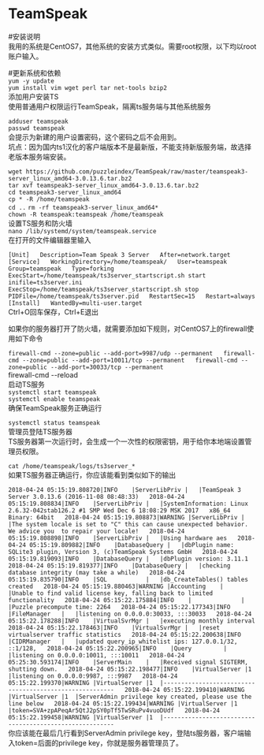 # TeamSpeak
#安装说明  
我用的系统是CentOS7，其他系统的安装方式类似。需要root权限，以下均以root账户输入。  

#更新系统和依赖  
`yum -y update`  
`yum install vim wget perl tar net-tools bzip2`  
添加用户安装TS  
使用普通用户权限运行TeamSpeak，隔离ts服务端与其他系统服务  

`adduser teamspeak`  
`passwd teamspeak`  
会提示为新建的用户设置密码，这个密码之后不会用到。  
坑点：因为国内ts1汉化的客户端版本不是最新版，不能支持新版服务端，故选择老版本服务端安装。  

`wget https://github.com/puzzleindex/TeamSpeak/raw/master/teamspeak3-server_linux_amd64-3.0.13.6.tar.bz2`  
`tar xvf teamspeak3-server_linux_amd64-3.0.13.6.tar.bz2`  
`cd teamspeak3-server_linux_amd64`  
`cp * -R /home/teamspeak`  
`cd ..`
`rm -rf teamspeak3-server_linux_amd64*`  
`chown -R teamspeak:teamspeak /home/teamspeak`  
设置TS服务和防火墙  
`nano /lib/systemd/system/teamspeak.service`  
在打开的文件编辑器里输入  

`[Unit]  
Description=Team Speak 3 Server  
After=network.target  
[Service]  
WorkingDirectory=/home/teamspeak/  
User=teamspeak  
Group=teamspeak  
Type=forking  
ExecStart=/home/teamspeak/ts3server_startscript.sh start inifile=ts3server.ini  
ExecStop=/home/teamspeak/ts3server_startscript.sh stop  
PIDFile=/home/teamspeak/ts3server.pid  
RestartSec=15  
Restart=always  
[Install]  
WantedBy=multi-user.target`  
Ctrl+O回车保存，Ctrl+E退出  

如果你的服务器打开了防火墙，就需要添加如下规则，对CentOS7上的firewall使用如下命令  

`firewall-cmd --zone=public --add-port=9987/udp --permanent  
firewall-cmd --zone=public --add-port=10011/tcp --permanent  
firewall-cmd --zone=public --add-port=30033/tcp --permanent`  
firewall-cmd --reload  
启动TS服务  
`systemctl start teamspeak`  
`systemctl enable teamspeak`  
确保TeamSpeak服务正确运行  
  
`systemctl status teamspeak`  
管理员登陆TS服务器  
TS服务器第一次运行时，会生成一个一次性的权限密钥，用于给你本地端设置管理员权限。  

`cat /home/teamspeak/logs/ts3server_*`  
如果TS服务器正确运行，你应该能看到类似如下的输出  

`2018-04-24 05:15:19.808720|INFO    |ServerLibPriv |   |TeamSpeak 3 Server 3.0.13.6 (2016-11-08 08:48:33)  
2018-04-24 05:15:19.808834|INFO    |ServerLibPriv |   |SystemInformation: Linux 2.6.32-042stab126.2 #1 SMP Wed Dec 6 18:08:29 MSK 2017   x86_64 Binary: 64bit  
2018-04-24 05:15:19.808873|WARNING |ServerLibPriv |   |The system locale is set to "C" this can cause unexpected behavior. We advice you  to repair your locale!  
2018-04-24 05:15:19.808898|INFO    |ServerLibPriv |   |Using hardware aes  
2018-04-24 05:15:19.809882|INFO    |DatabaseQuery |   |dbPlugin name:    SQLite3 plugin, Version 3, (c)TeamSpeak Systems GmbH  
2018-04-24 05:15:19.819093|INFO    |DatabaseQuery |   |dbPlugin version: 3.11.1  
2018-04-24 05:15:19.819377|INFO    |DatabaseQuery |   |checking database integrity (may take a while)  
2018-04-24 05:15:19.835790|INFO    |SQL           |   |db_CreateTables() tables created  
2018-04-24 05:15:19.880463|WARNING |Accounting    |   |Unable to find valid license key, falling back to limited functionality  
2018-04-24 05:15:22.175884|INFO    |              |   |Puzzle precompute time: 2264  
2018-04-24 05:15:22.177343|INFO    |FileManager   |   |listening on 0.0.0.0:30033, :::30033  
2018-04-24 05:15:22.178288|INFO    |VirtualSvrMgr |   |executing monthly interval  
2018-04-24 05:15:22.178463|INFO    |VirtualSvrMgr |   |reset virtualserver traffic statistics  
2018-04-24 05:15:22.200638|INFO    |CIDRManager   |   |updated query_ip_whitelist ips: 127.0.0.1/32, ::1/128,  
2018-04-24 05:15:22.200965|INFO    |Query         |   |listening on 0.0.0.0:10011, :::10011  
2018-04-24 05:25:30.593174|INFO    |ServerMain    |   |Received signal SIGTERM, shutting down.  
2018-04-24 05:15:22.198477|INFO    |VirtualServer |1  |listening on 0.0.0.0:9987, :::9987  
2018-04-24 05:15:22.199370|WARNING |VirtualServer |1  |--------------------------------------------------------  
2018-04-24 05:15:22.199410|WARNING |VirtualServer |1  |ServerAdmin privilege key created, please use the line below  
2018-04-24 05:15:22.199434|WARNING |VirtualServer |1  |token=SVA+zpAPeqAr5QtJ2pSY0pTf5TwSRuPv4vuoDUdf  
2018-04-24 05:15:22.199458|WARNING |VirtualServer |1  |--------------------------------------------------------`  
你应该能在最后几行看到ServerAdmin privilege key，登陆ts服务器，客户端输入token=后面的privilege key，你就是服务器管理员了。  
